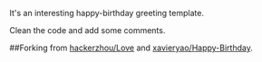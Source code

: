 It's an interesting happy-birthday greeting template.


Clean the code and add some comments.




##Forking from [hackerzhou/Love](https://github.com/hackerzhou/Love)  and [xavieryao/Happy-Birthday](https://github.com/xavieryao/Happy-Birthday).

